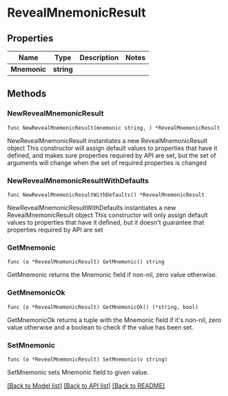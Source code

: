 # RevealMnemonicResult

## Properties

Name | Type | Description | Notes
------------ | ------------- | ------------- | -------------
**Mnemonic** | **string** |  | 

## Methods

### NewRevealMnemonicResult

`func NewRevealMnemonicResult(mnemonic string, ) *RevealMnemonicResult`

NewRevealMnemonicResult instantiates a new RevealMnemonicResult object
This constructor will assign default values to properties that have it defined,
and makes sure properties required by API are set, but the set of arguments
will change when the set of required properties is changed

### NewRevealMnemonicResultWithDefaults

`func NewRevealMnemonicResultWithDefaults() *RevealMnemonicResult`

NewRevealMnemonicResultWithDefaults instantiates a new RevealMnemonicResult object
This constructor will only assign default values to properties that have it defined,
but it doesn't guarantee that properties required by API are set

### GetMnemonic

`func (o *RevealMnemonicResult) GetMnemonic() string`

GetMnemonic returns the Mnemonic field if non-nil, zero value otherwise.

### GetMnemonicOk

`func (o *RevealMnemonicResult) GetMnemonicOk() (*string, bool)`

GetMnemonicOk returns a tuple with the Mnemonic field if it's non-nil, zero value otherwise
and a boolean to check if the value has been set.

### SetMnemonic

`func (o *RevealMnemonicResult) SetMnemonic(v string)`

SetMnemonic sets Mnemonic field to given value.



[[Back to Model list]](../README.md#documentation-for-models) [[Back to API list]](../README.md#documentation-for-api-endpoints) [[Back to README]](../README.md)



